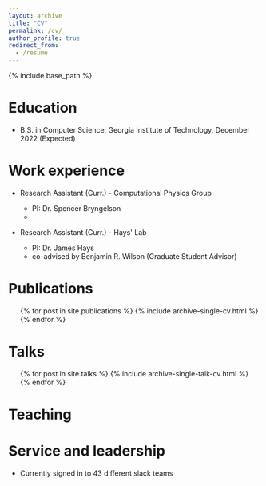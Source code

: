 ```yaml
---
layout: archive
title: "CV"
permalink: /cv/
author_profile: true
redirect_from:
  - /resume
---
```


{% include base_path %}

Education
======
* B.S. in Computer Science, Georgia Institute of Technology, December 2022 (Expected)

Work experience
======
* Research Assistant (Curr.) - Computational Physics Group
  * PI: Dr. Spencer Bryngelson
  * 

* Research Assistant (Curr.) - Hays' Lab
  * PI: Dr. James Hays
  * co-advised by Benjamin R. Wilson (Graduate Student Advisor)
  


Publications
======
  <ul>{% for post in site.publications %}
    {% include archive-single-cv.html %}
  {% endfor %}</ul>
  
Talks
======
  <ul>{% for post in site.talks %}
    {% include archive-single-talk-cv.html %}
  {% endfor %}</ul>
  
Teaching
======

  
Service and leadership
======
* Currently signed in to 43 different slack teams
